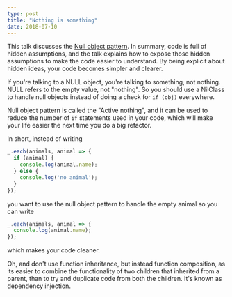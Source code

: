 ```yaml
---
type: post
title: "Nothing is something"
date: 2018-07-10
---
```


This talk discusses the [Null object pattern](https://www.youtube.com/watch?v=OMPfEXIlTVE).
In summary, code is full of hidden assumptions,
and the talk explains how to expose those hidden assumptions to make the code easier to understand.
By being explicit about hidden ideas, your code becomes simpler and clearer.

If you're talking to a NULL object, you're talking to something, not nothing.
NULL refers to the empty value, not "nothing".
So you should use a NilClass to handle null objects instead of doing a check for `if (obj)` everywhere.

Null object pattern is called the "Active nothing",
and it can be used to reduce the number of `if` statements used in your code,
which will make your life easier the next time you do a big refactor.

In short, instead of writing

```js
_.each(animals, animal => {
  if (animal) {
    console.log(animal.name);
  } else {
    console.log('no animal');
  }
});
```

you want to use the null object pattern to handle the empty animal so you can write
```js
_.each(animals, animal => {
  console.log(animal.name);
});
```

which makes your code cleaner.

Oh, and don't use function inheritance, but instead function composition,
as its easier to combine the functionality of two children that inherited
from a parent, than to try and duplicate code from both the children.
It's known as dependency injection.






